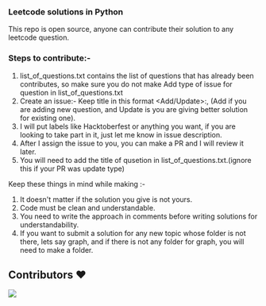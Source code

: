 ### Leetcode solutions in Python

This repo is open source, anyone can contribute their solution to any leetcode question.

### Steps to contribute:- 
1. list_of_questions.txt contains the list of questions that has already been contributes, so make sure you do not make Add type of issue for question in list_of_questions.txt
2. Create an issue:- Keep title in this format <Add/Update>:<Question Name>, (Add if you are adding new question, and Update is you are giving better solution for existing one).
3. I will put labels like Hacktoberfest or anything you want, if you are looking to take part in it, just let me know in issue description.
4. After I assign the issue to you, you can make a PR and I will review it later.
5. You will need to add the title of qusetion in list_of_questions.txt.(ignore this if your PR was update type)

Keep these things in mind while making :-
1. It doesn't matter if the solution you give is not yours.
2. Code must be clean and understandable.
3. You need to write the approach in comments before writing solutions for understandability.
4. If you want to submit a solution for any new topic whose folder is not there, lets say graph, and if there is not any folder for graph, you will need to make a folder.



## Contributors ❤️ 

<a href="https://github.com/dexterpuru/leetcode_java/graphs/contributors">
  <img src="https://contributors-img.web.app/image?repo=dexterpuru/leetcode_python" />
</a>